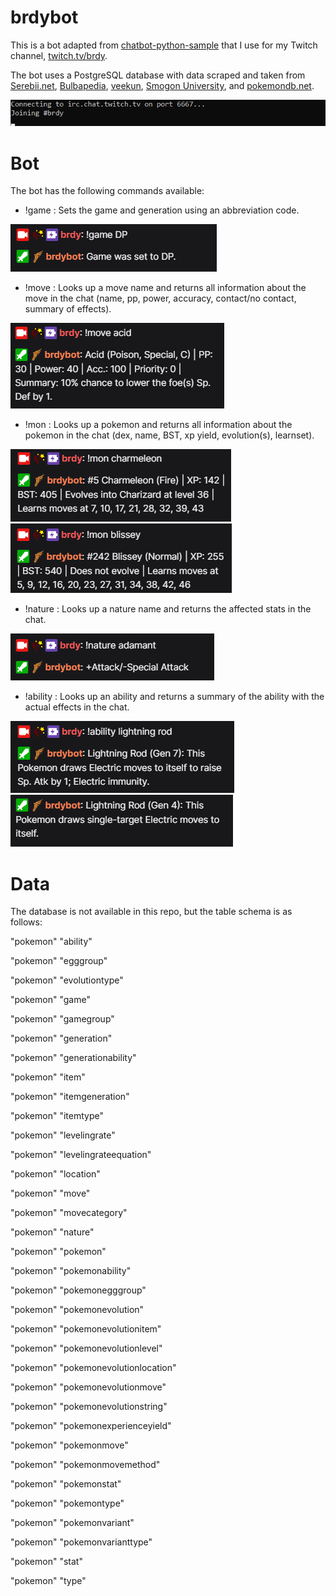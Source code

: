 # brdybot
This is a bot adapted from [chatbot-python-sample](https://github.com/twitchdev/chatbot-python-sample) that I use for my Twitch channel, [twitch.tv/brdy](https://www.twitch.tv/brdy).

The bot uses a PostgreSQL database with data scraped and taken from [Serebii.net](https://www.serebii.net), [Bulbapedia](https://bulbapedia.net), [veekun](https://github.com/veekun/pokedex), [Smogon University](https://www.smogon.com), and [pokemondb.net](https://pokemondb.net/).

![image](screens/chatbotshot.png)

# Bot
The bot has the following commands available:
- !game <game abbreviation>: Sets the game and generation using an abbreviation code.
  
 ![image](screens/game.PNG) 
  
- !move <move name>: Looks up a move name and returns all information about the move in the chat (name, pp, power, accuracy, contact/no contact, summary of effects).
  
 ![image](screens/move.PNG) 
  
- !mon <pokemon name>: Looks up a pokemon and returns all information about the pokemon in the chat (dex, name, BST, xp yield, evolution(s), learnset).
  
 ![image](screens/mon.PNG)
 ![image](screens/mon2.PNG) 
  
- !nature <nature>: Looks up a nature name and returns the affected stats in the chat.
  
 ![image](screens/nature.PNG) 
  
- !ability <ability name>: Looks up an ability and returns a summary of the ability with the actual effects in the chat.
  
 ![image](screens/ability2.PNG) 
 ![image](screens/ability.PNG) 

# Data
The database is not available in this repo, but the table schema is as follows:

"pokemon"	"ability"

"pokemon"	"egggroup"

"pokemon"	"evolutiontype"

"pokemon"	"game"

"pokemon"	"gamegroup"

"pokemon"	"generation"

"pokemon"	"generationability"

"pokemon"	"item"

"pokemon"	"itemgeneration"

"pokemon"	"itemtype"

"pokemon"	"levelingrate"

"pokemon"	"levelingrateequation"

"pokemon"	"location"

"pokemon"	"move"

"pokemon"	"movecategory"

"pokemon"	"nature"

"pokemon"	"pokemon"

"pokemon"	"pokemonability"

"pokemon"	"pokemonegggroup"

"pokemon"	"pokemonevolution"

"pokemon"	"pokemonevolutionitem"

"pokemon"	"pokemonevolutionlevel"

"pokemon"	"pokemonevolutionlocation"

"pokemon"	"pokemonevolutionmove"

"pokemon"	"pokemonevolutionstring"

"pokemon"	"pokemonexperienceyield"

"pokemon"	"pokemonmove"

"pokemon"	"pokemonmovemethod"

"pokemon"	"pokemonstat"

"pokemon"	"pokemontype"

"pokemon"	"pokemonvariant"

"pokemon"	"pokemonvarianttype"

"pokemon"	"stat"

"pokemon"	"type"
